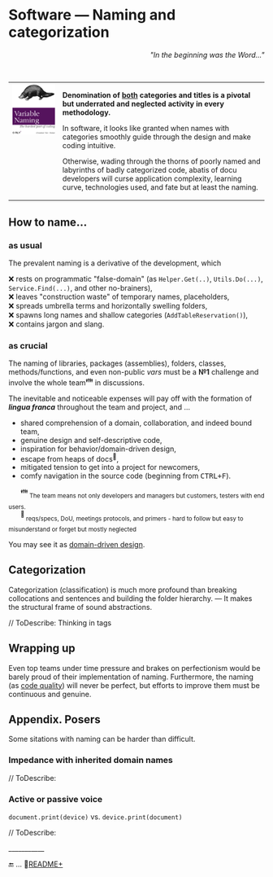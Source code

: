 # Software &mdash; Naming and categorization

<p dir="rtl"><i>"...In the beginning was the Word"</div></i></p><br/>

<table><tr valign="top"><td><a href="https://orlybooks.com/books/variable-naming"><img alt="&nbsp;O RLY? Variable name. The hardest part of coding" src="../../../_rsc/_img/snap/media/ORly.Book-CodeNaming.jpg" /></a>
</td><td>
  <p><b>Denomination of <ins>both</ins> categories and titles is a pivotal but underrated and neglected activity in every methodology.</b></p>
  <p>In software, it looks like granted when names with categories smoothly guide through the design and make coding intuitive.</p>
 <p>Otherwise, wading through the thorns of poorly named and labyrinths of badly categorized code, abatis of docu developers will curse application complexity, learning curve, technologies used, and fate but at least the naming.
</p>
</td></tr></table>

## How to name...

### as usual

The prevalent naming is a derivative of the development, which

❌ rests on programmatic "false-domain" (as `Helper.Get(..)`, `Utils.Do(...)`, `Service.Find(...)`, and other no-brainers),\
❌ leaves "construction waste" of temporary names, placeholders,\
❌ spreads umbrella terms and horizontally swelling folders,\
❌ spawns long names and shallow categories (`AddTableReservation()`),\
❌ contains jargon and slang.

### as crucial

The naming of libraries, packages (assemblies), folders, classes, methods/functions, and even non-public _vars_ must be a **№1** challenge and involve the whole team<sup>:family:</sup> in discussions. 

The inevitable and noticeable expenses will pay off with the formation of ***lingua franca*** throughout the team and project, and ...
  
+ shared comprehension of a domain, collaboration, and indeed bound team,
+ genuine design and self-descriptive code,
+ inspiration for behavior/domain-driven design,
+ escape from heaps of docs<sup>📒</sup>,
+ mitigated tension to get into a project for newcomers,
+ comfy navigation in the source code (beginning from <kbd>CTRL+F</kbd>).

&nbsp;&nbsp;&nbsp;&nbsp;&nbsp;&nbsp;<sup>:family:</sup><sub> The team means not only developers and managers but customers, testers with end users.</sub>\
&nbsp;&nbsp;&nbsp;&nbsp;&nbsp;&nbsp;<sup>📒</sup><sub> reqs/specs, DoU, meetings protocols, and primers - hard to follow but easy to misunderstand or forget but mostly neglected</sub>

You may see it as [domain-driven design](../drive/README.md#Domain-drive).

## Categorization

Categorization (classification) is much more profound than breaking collocations and sentences and building the folder hierarchy. &mdash; It makes the structural frame of sound abstractions.

// ToDescribe: Thinking in tags

## Wrapping up

Even top teams under time pressure and brakes on perfectionism would be barely proud of their implementation of naming. Furthermore, the naming (as [code quality](../../QA/README+/code-quality.md)) will never be perfect, but efforts to improve them must be continuous and genuine.

## Appendix. Posers

Some sitations with naming can be harder than difficult.

### Impedance with inherited domain names

// ToDescribe:

### Active or passive voice

`document.print(device)` vs. `device.print(document)`

// ToDescribe:

\___________

🔚 ... 📂[README+](README+)
